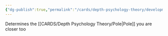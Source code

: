 ```yaml
---
{"dg-publish":true,"permalink":"/cards/depth-psychology-theory/development/","noteIcon":"1","created":"2023-02-01T19:46:21.415+01:00","updated":"2023-04-20T21:20:44.544+02:00"}
---
```



Determines the [[CARDS/Depth Psychology Theory/Pole\|Pole]] you are closer too